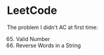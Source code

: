 # LeetCode

The problem I didn't AC at first time:

65. Valid Number
151. Reverse Words in a String
